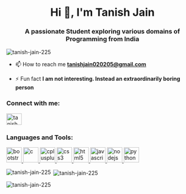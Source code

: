 <!DOCTYPE html>
<html lang="en">

<head>
    <meta charset="UTF-8">
    <meta name="viewport" content="width=device-width, initial-scale=1.0">
    <title>Git Profile</title>
</head>

<h1 align="center">Hi 👋, I'm Tanish Jain</h1>
<h3 align="center">A passionate Student exploring various domains of Programming from India</h3>

<p align="left"> <img
        src="https://komarev.com/ghpvc/?username=tanish-jain-225&label=Profile%20views&color=0e75b6&style=flat"
        alt="tanish-jain-225" /> </p>

- 📫 How to reach me **tanishjain020205@gmail.com**

- ⚡ Fun fact **I am not interesting. Instead an extraordinarily boring person**

<h3 align="left">Connect with me:</h3>
<p align="left">
    <a href="https://instagram.com/tanish_jain_225" target="_blank"><img align="center"
            src="https://cdn-icons-png.flaticon.com/128/2111/2111463.png" alt="tanish_jain_225" height="30"
            width="40" /></a>
</p>

<h3 align="left">Languages and Tools:</h3>
<p align="left"> <a href="https://getbootstrap.com" target="_blank" rel="noreferrer"> <img
            src="https://cdn-icons-png.flaticon.com/128/5968/5968672.png" alt="bootstrap" width="40" height="40" /> </a>
    <a href="https://www.cprogramming.com/" target="_blank" rel="noreferrer"> <img
            src="https://cdn-icons-png.flaticon.com/128/9969/9969496.png" alt="c" width="40" height="40" /> </a> <a
        href="https://www.w3schools.com/cpp/" target="_blank" rel="noreferrer"> <img
            src="https://cdn-icons-png.flaticon.com/128/74/74897.png" alt="cplusplus" width="40" height="40" /> </a> <a
        href="https://www.w3schools.com/css/" target="_blank" rel="noreferrer"> <img
            src="https://cdn-icons-png.flaticon.com/128/5968/5968242.png" alt="css3" width="40" height="40" /> </a> <a
        href="https://www.w3.org/html/" target="_blank" rel="noreferrer"> <img
            src="https://cdn-icons-png.flaticon.com/128/5968/5968267.png" alt="html5" width="40" height="40" /> </a> <a
        href="https://developer.mozilla.org/en-US/docs/Web/JavaScript" target="_blank" rel="noreferrer"> <img
            src="https://t3.ftcdn.net/jpg/02/49/94/34/240_F_249943490_P7KwlZJJuxfS3m85xPG6bkuAmFUhdiZs.jpg"
            alt="javascript" width="40" height="40" /> </a> <a href="https://nodejs.org" target="_blank"
        rel="noreferrer"> <img src="https://cdn-icons-png.flaticon.com/128/919/919825.png" alt="nodejs" width="40"
            height="40" /> </a> <a href="https://www.python.org" target="_blank" rel="noreferrer"> <img
            src="https://cdn-icons-png.flaticon.com/128/5968/5968350.png" alt="python" width="40" height="40" /> </a>
</p>

<p><img align="left"
        src="https://github-readme-stats.vercel.app/api/top-langs?username=tanish-jain-225&show_icons=true&locale=en&layout=compact"
        alt="tanish-jain-225" /></p>

<p>&nbsp;<img align="center"
        src="https://github-readme-stats.vercel.app/api?username=tanish-jain-225&show_icons=true&locale=en"
        alt="tanish-jain-225" /></p>

<p><img align="center" src="https://github-readme-streak-stats.herokuapp.com/?user=tanish-jain-225&"
        alt="tanish-jain-225" /></p>


</html>
